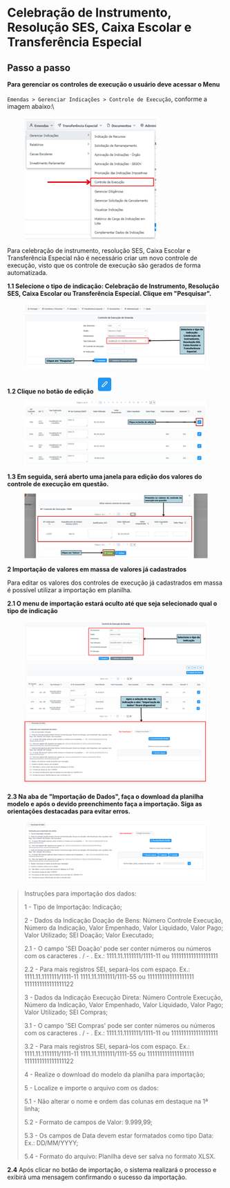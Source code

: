 # Celebração de Instrumento, Resolução SES, Caixa Escolar e Transferência Especial&#x20;

## Passo a passo

**Para gerenciar os controles de execução o usuário deve acessar o Menu**\
\
`Emendas > Gerenciar Indicações > Controle de Execução`, conforme a imagem abaixo:\


<figure><img src="../../../.gitbook/assets/Controle do Execução - Execução Direta 1.png" alt="" width="305"><figcaption></figcaption></figure>

Para celebração de instrumento, resolução SES, Caixa Escolar e Transferência Especial não é necessário criar um novo controle de execução, visto que os controle de execução são gerados de forma automatizada.

**1.1 Selecione o tipo de indicação: Celebração de Instrumento, Resolução SES, Caixa Escolar ou Transferência Especial. Clique em "Pesquisar".**

<figure><img src="../../../.gitbook/assets/Celebração de Instrumento, Resolução SES, Caixa Escolar e Transferência Especial 1.png" alt=""><figcaption></figcaption></figure>

**1.2 Clique no botão de edição** ![](<../../../.gitbook/assets/image (5) (1).png>)&#x20;

<figure><img src="../../../.gitbook/assets/Celebração de Instrumento, Resolução SES, Caixa Escolar e Transferência Especial 2.png" alt=""><figcaption></figcaption></figure>

**1.3 Em seguida, será aberto uma janela para edição dos valores do controle de execução em questão.**

<figure><img src="../../../.gitbook/assets/Celebração de Instrumento, Resolução SES, Caixa Escolar e Transferência Especial 3.png" alt=""><figcaption></figcaption></figure>

**2 Importação de valores em massa de valores já cadastrados**

Para editar os valores dos controles de execução já cadastrados em massa é possível utilizar a importação em planilha.

**2.1 O menu de importação estará oculto até que seja selecionado qual o tipo de indicação**

<figure><img src="../../../.gitbook/assets/Controle em Massa corrigido.png" alt=""><figcaption></figcaption></figure>

**2.3  Na aba de "Importação de Dados", faça o download da planilha modelo e após o devido preenchimento faça a importação. Siga as orientações destacadas para evitar erros.**

<figure><img src="../../../.gitbook/assets/image (3) (1).png" alt=""><figcaption></figcaption></figure>

> Instruções para importação dos dados:&#x20;
>
> 1 - Tipo de Importação: Indicação;&#x20;
>
> 2 - Dados da Indicação Doação de Bens: Número Controle Execução, Número da Indicação, Valor Empenhado, Valor Liquidado, Valor Pago; Valor Utilizado; SEI Doação; Valor Executado;&#x20;
>
> 2.1 - O campo 'SEI Doação' pode ser conter números ou números com os caracteres . / - . Ex.: 1111.11.1111111/1111-11 ou 1111111111111111111&#x20;
>
> 2.2 - Para mais registros SEI, separá-los com espaço. Ex.: 1111.11.1111111/1111-11 1111.11.1111111/1111-55 ou 1111111111111111111 1111111111111111122&#x20;
>
> 3 - Dados da Indicação Execução Direta: Número Controle Execução, Número da Indicação, Valor Empenhado, Valor Liquidado, Valor Pago; Valor Utilizado; SEI Compras;&#x20;
>
> 3.1 - O campo 'SEI Compras' pode ser conter números ou números com os caracteres . / - . Ex.: 1111.11.1111111/1111-11 ou 1111111111111111111&#x20;
>
> 3.2 - Para mais registros SEI, separá-los com espaço. Ex.: 1111.11.1111111/1111-11 1111.11.1111111/1111-55 ou 1111111111111111111 1111111111111111122&#x20;
>
> 4 - Realize o download do modelo da planilha para importação;&#x20;
>
> 5 - Localize e importe o arquivo com os dados:&#x20;
>
> 5.1 - Não alterar o nome e ordem das colunas em destaque na 1ª linha;&#x20;
>
> 5.2 - Formato de campos de Valor: 9.999,99;&#x20;
>
> 5.3 - Os campos de Data devem estar formatados como tipo Data: Ex.: DD/MM/YYYY;&#x20;
>
> 5.4 - Formato do arquivo: Planilha deve ser salva no formato XLSX.

**2.4** Após clicar no botão de importação, o sistema realizará o processo e exibirá uma mensagem confirmando o sucesso da importação.



